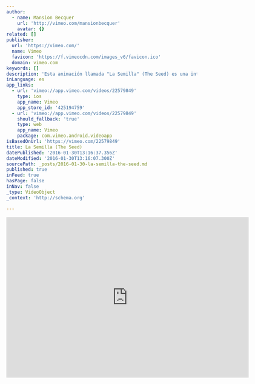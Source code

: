 ```yaml
---
author:
  - name: Mansion Becquer
    url: 'http://vimeo.com/mansionbecquer'
    avatar: {}
related: []
publisher:
  url: 'https://vimeo.com/'
  name: Vimeo
  favicon: 'https://f.vimeocdn.com/images_v6/favicon.ico'
  domain: vimeo.com
keywords: []
description: 'Esta animación llamada "La Semilla" (The Seed) es una intervención del mural "La Semilla del mundo" realizado por el artista wixarika (huichol) José Benítez Sánchez (1938 - 2009). Fue realizado para la ceremonia de Inauguración del Primer Festival Internacional de Tecnologías Digitales "Monitor Digital - MOD" llevado a cabo en la ciudad de Guadalajara, Jalisco.'
inLanguage: es
app_links:
  - url: 'vimeo://app.vimeo.com/videos/22579849'
    type: ios
    app_name: Vimeo
    app_store_id: '425194759'
  - url: 'vimeo://app.vimeo.com/videos/22579849'
    should_fallback: 'true'
    type: web
    app_name: Vimeo
    package: com.vimeo.android.videoapp
isBasedOnUrl: 'https://vimeo.com/22579849'
title: La Semilla (The Seed)
datePublished: '2016-01-30T13:16:37.356Z'
dateModified: '2016-01-30T13:16:07.300Z'
sourcePath: _posts/2016-01-30-la-semilla-the-seed.md
published: true
inFeed: true
hasPage: false
inNav: false
_type: VideoObject
_context: 'http://schema.org'

---
```

<iframe src="https://cdn.embedly.com/widgets/media.html?src=https%3A%2F%2Fplayer.vimeo.com%2Fvideo%2F22579849&amp;url=https%3A%2F%2Fvimeo.com%2F22579849&amp;image=http%3A%2F%2Fi.vimeocdn.com%2Fvideo%2F146077107_640.jpg&amp;key=b7d04c9b404c499eba89ee7072e1c4f7&amp;type=text%2Fhtml&amp;schema=vimeo" width="640" height="424" scrolling="no" frameborder="0" allowfullscreen="allowfullscreen" style=""></iframe>